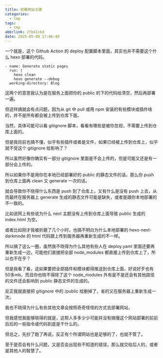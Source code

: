 ```yaml
---
title: 部署网站关键
categories:
  - tmp
tags:
  - tmp
abbrlink: 2fb41cbd
date: 2025-05-08 17:06:49
---
```


一个就是，这个 Github Action 的 deploy 配置脚本里面，其实也并不需要这个什么 hexo 部署的代码。

```
- name: Generate static pages
  run: |
    hexo clean
    hexo generate --debug
  working-directory: Blog
```

这两个的意思我认为是在服务上面把你的 public 的下的代码给清空，然后再部署一遍。

但这样搞就会有点问题，因为从 git 中 pull 或用 npm 安装的有些模块或插件啥的，并不是所有都会被上传到仓库下面。

当然，具体可能可以看 gitignore 脚本，看看有哪些是被你忽视，不需要上传到仓库上面的。

<!-- more --> 

但是我目前也搞不懂，似乎有些插件或者是文件，如果已经被上传到仓库上，似乎就不受这个 gitignore 给影响了？

所以虽然好像你确实有一部分 gitignore 里面是不会上传的，但是可能又还是有一部分会上传的。

所以如果你不是用你在本地已经部署好的 public 的静态文件的话，那么你 push 到仓库上面再 clean 又 generate 一次的话。

就会导致你不晓得什么东西是 push 到了仓库上，又有什么是没有 push 上去，从而最终在服务器上 generate 生成的静态文件可能是缺失，或者是跟你本地部署的不一致的。

比如说网上有些说为什么 next 主题没有上传到仓库上面导致 public 生成的 index.html 为空。

或者比如刚才我被折磨了几个小时，也搞不明白为什么本地部署的 hexo-next-darkmode 的 html 代码跟上传到服务器再重新生成的不一样。

所以搞了这么一圈，虽然我不晓得为什么其他有些人在 deploy.yaml 里面还要再重新生成一边，可能他们直接把全部 node_modules 都直接上传到仓库上了，所以也不在乎？

但是我看了看，这如果要把全部插件和模块都得推送到仓库上面，好说好歹也有50多mb，而且你也晓不得除了这个 node_modules 外有是不是还会有其他路径的文件还会影响到 public 静态文件的生成的。

反正我就直接把 gitignore 中的 /public 给删掉了，省的又在服务器上重新生成一次。

我也不晓得为什么有些其他文章会按照奇奇怪怪的方式去部署网站，

但我感觉我能够晓得的就是，这帮人多多少少可能并没有搞懂这个网站部署的前前后后的一些指令或代码到底是干什么的。

但总之，先抄了跑了再说，反正有个所谓网站也是足够的了，也就不管了。

至于是否会有什么问题，又是否会出现些不知道的错误，那么就交给后人的，或者是其他人的智慧了。